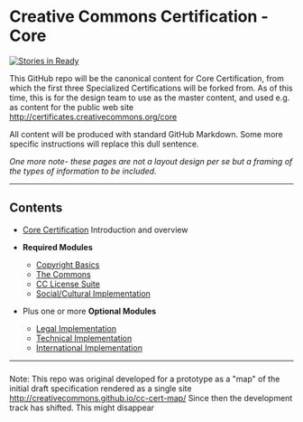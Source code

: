 # Creative Commons Certification - Core

[![Stories in Ready](https://badge.waffle.io/creativecommons/cc-cert-map.svg?label=ready&title=Ready%20%In%20Waffle)](http://waffle.io/creativecommons/cc-cert-map)

This GitHub repo will be the canonical content for Core Certification, from which the first three Specialized Certifications will be forked from. As of this time, this is for the design team to use as the master content, and used e.g. as content for the public web site http://certificates.creativecommons.org/core 

All content will be produced with standard GitHub Markdown. Some more specific instructions will  replace this dull sentence.

*One more note- these pages are not a layout design per se but a framing of the types of information to be included.*

---- 

## Contents

* [Core Certification](index.md) Introduction and overview

* **Required Modules**
  * [Copyright Basics](core/copyright.md)
  * [The Commons](core/commons.md)
  * [CC License Suite](core/licenses.md)
  * [Social/Cultural Implementation](core/social-cultural.md)
  
* Plus one or more **Optional Modules**
  * [Legal Implementation](core/legal.md)
  * [Technical Implementation](core/technical.md)
  * [International Implementation](core/international.md)

----


###
Note: This repo was original developed for a prototype as a "map" of the initial draft specification rendered as a single site http://creativecommons.github.io/cc-cert-map/ Since then the development track has shifted. This might disappear


